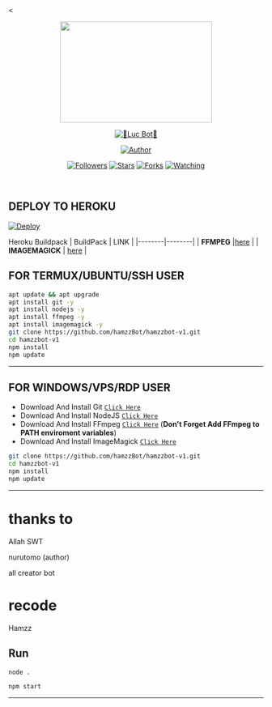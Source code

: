 
<<p align="center">
<img src="https://github.com/Siegrin/LucBot/blob/main/strg/image/gaklah.jpeg" width="300" height="200"/>
  </p>
  
 <p align="center">
 <a href="#"><img title="🐊Luc Bot🐊" src="https://img.shields.io/badge/Luc Bot-green?colorA=%23ff0000&colorB=%23017e40&style=for-the-badge"></a>
</p>
<p align="center">
<a href="https://github.com/Siegrin"><img title="Author" src="https://img.shields.io/badge/AUTHOR-Siegrin-blue.svg?style=for-the-badge&logo=github"></a>
</p>
<p align="center">
<a href="https://github.com/Siegrin/followers"><img title="Followers" src="https://img.shields.io/github/followers/Siegrin?color=blue&style=flat-square"></a>
<a href="https://github.com/Siegrin/stargazers/"><img title="Stars" src="https://img.shields.io/github/stars/Siegrin/siegrin?color=red&style=flat-square"></a>
<a href="https://github.com/Siegrin/network/members"><img title="Forks" src="https://img.shields.io/github/forks/Siegrin/siegrin?color=red&style=flat-square"></a>
<a href="https://github.com/Siegrin/watchers"><img title="Watching" src="https://img.shields.io/github/watchers/Siegrin/siegrin?label=Watchers&color=blue&style=flat-square"></a>
</p>
<br>

## DEPLOY TO HEROKU

[![Deploy](https://www.herokucdn.com/deploy/button.svg)](https://heroku.com/deploy?template=https://github.com/Dawnfrosty/Mike-bot)

Heroku Buildpack
| BuildPack | LINK |
|--------|--------|
| **FFMPEG** |[here](https://github.com/jonathanong/heroku-buildpack-ffmpeg-latest) |
| **IMAGEMAGICK** | [here](https://github.com/DuckyTeam/heroku-buildpack-imagemagick) |

## FOR TERMUX/UBUNTU/SSH USER

```bash
apt update && apt upgrade
apt install git -y
apt install nodejs -y
apt install ffmpeg -y
apt install imagemagick -y
git clone https://github.com/hamzzBot/hamzzbot-v1.git
cd hamzzbot-v1
npm install
npm update
```
---------

## FOR WINDOWS/VPS/RDP USER

* Download And Install Git [`Click Here`](https://git-scm.com/downloads)
* Download And Install NodeJS [`Click Here`](https://nodejs.org/en/download)
* Download And Install FFmpeg [`Click Here`](https://ffmpeg.org/download.html) (**Don't Forget Add FFmpeg to PATH enviroment variables**)
* Download And Install ImageMagick [`Click Here`](https://imagemagick.org/script/download.php)

```bash
git clone https://github.com/hamzzBot/hamzzbot-v1.git
cd hamzzbot-v1
npm install
npm update
```

---------
# thanks to 
Allah SWT

nurutomo (author)

all creator bot

# recode 
Hamzz

## Run

```bash
node .

npm start
```

---------
